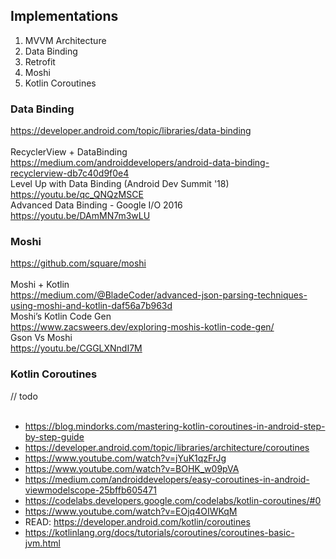 ## Implementations


1. MVVM Architecture
2. Data Binding
3. Retrofit
4. Moshi
5. Kotlin Coroutines

### Data Binding
https://developer.android.com/topic/libraries/data-binding
<br><br>
RecyclerView + DataBinding
<br>
https://medium.com/androiddevelopers/android-data-binding-recyclerview-db7c40d9f0e4
<br>
Level Up with Data Binding (Android Dev Summit '18)
<br>
https://youtu.be/qc_QNQzMSCE
<br>
Advanced Data Binding - Google I/O 2016
<br>
https://youtu.be/DAmMN7m3wLU

### Moshi
https://github.com/square/moshi
<br><br>
Moshi + Kotlin
<br>
https://medium.com/@BladeCoder/advanced-json-parsing-techniques-using-moshi-and-kotlin-daf56a7b963d
<br>
Moshi’s Kotlin Code Gen
<br>
https://www.zacsweers.dev/exploring-moshis-kotlin-code-gen/
<br>
Gson Vs Moshi
<br>
https://youtu.be/CGGLXNndI7M

### Kotlin Coroutines
// todo
<br><br>
- https://blog.mindorks.com/mastering-kotlin-coroutines-in-android-step-by-step-guide
- https://developer.android.com/topic/libraries/architecture/coroutines
- https://www.youtube.com/watch?v=jYuK1qzFrJg
- https://www.youtube.com/watch?v=BOHK_w09pVA
- https://medium.com/androiddevelopers/easy-coroutines-in-android-viewmodelscope-25bffb605471
- https://codelabs.developers.google.com/codelabs/kotlin-coroutines/#0
- https://www.youtube.com/watch?v=EOjq4OIWKqM
- READ: https://developer.android.com/kotlin/coroutines
- https://kotlinlang.org/docs/tutorials/coroutines/coroutines-basic-jvm.html
